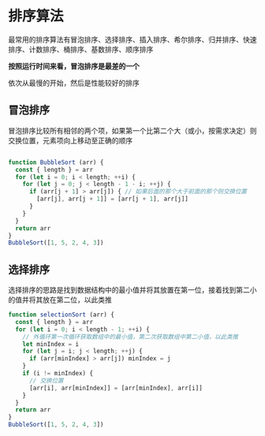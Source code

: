 # 排序算法

最常用的排序算法有冒泡排序、选择排序、插入排序、希尔排序、归并排序、快速排序、计数排序、桶排序、基数排序、顺序排序

**按照运行时间来看，冒泡排序是最差的一个**

依次从最慢的开始，然后是性能较好的排序

## 冒泡排序
冒泡排序比较所有相邻的两个项，如果第一个比第二个大（或小，按需求决定）则交换位置，元素项向上移动至正确的顺序
``` js

function BubbleSort (arr) {
  const { length } = arr
  for (let i = 0; i < length; ++i) {
    for (let j = 0; j < length - 1 - i; ++j) {
      if (arr[j + 1] > arr[j]) { // 如果后面的那个大于前面的那个则交换位置
        [arr[j], arr[j + 1]] = [arr[j + 1], arr[j]]
      }
    }
  }
  return arr
}
BubbleSort([1, 5, 2, 4, 3])
```
## 选择排序
选择排序的思路是找到数据结构中的最小值并将其放置在第一位，接着找到第二小的值并将其放在第二位，以此类推
``` js
function selectionSort (arr) {
  const { length } = arr
  for (let i = 0; i < length - 1; ++i) {
    // 外循环第一次循环获取数组中的最小值，第二次获取数组中第二小值，以此类推
    let minIndex = i
    for (let j = i; j < length; ++j) {
      if (arr[minIndex] > arr[j]) minIndex = j
    }
    if (i != minIndex) {
      // 交换位置
      [arr[i], arr[minIndex]] = [arr[minIndex], arr[i]]
    }
  }
  return arr
}
BubbleSort([1, 5, 2, 4, 3])
```

